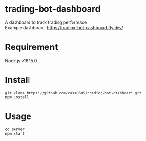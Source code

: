 # trading-bot-dashboard
A dashboard to track trading performace<br />
Example dashboard: https://trading-bot-dashboard.fly.dev/

# Requirement
Node.js v18.15.0


# Install
```
git clone https://github.com/cahs0505/trading-bot-dashboard.git
npm install
```

# Usage
```
cd server
npm start
```
